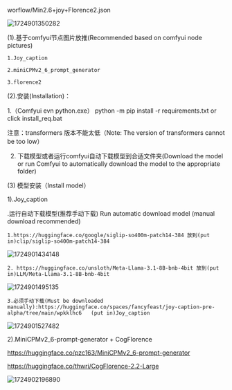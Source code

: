 worflow/Min2.6+joy+Florence2.json

![1724901350282](https://github.com/user-attachments/assets/c9d9cd10-fbd6-4aeb-91b6-f2740c3998cc)

(1).基于comfyui节点图片放推(Recommended based on comfyui node pictures)

    1.Joy_caption

    2.miniCPMv2_6_prompt_generator

    3.florence2

(2).安装(Installation)：

  1.（Comfyui evn python.exe） python -m pip install -r requirements.txt or click install_req.bat

  注意：transformers 版本不能太低（Note: The version of transformers cannot be too low）

  2. 下载模型或者运行comfyui自动下载模型到合适文件夹(Download the model or run Comfyui to automatically download the model to the appropriate folder)

(3) 模型安装（Install model）

   1).Joy_caption

   .运行自动下载模型(推荐手动下载) Run automatic download model (manual download recommended)
   
    1.https://huggingface.co/google/siglip-so400m-patch14-384 放到(put in)clip/siglip-so400m-patch14-384
      
![1724901434148](https://github.com/user-attachments/assets/12ad9627-e121-4bc8-98cc-313fa491bde4)

    
    2. https://huggingface.co/unsloth/Meta-Llama-3.1-8B-bnb-4bit 放到(put in)LLM/Meta-Llama-3.1-8B-bnb-4bit
      
![1724901495135](https://github.com/user-attachments/assets/3cac31a7-8150-4d78-96d1-8aa3198fe572)


    3.必须手动下载(Must be downloaded manually):https://huggingface.co/spaces/fancyfeast/joy-caption-pre-alpha/tree/main/wpkklhc6   (put in)Joy_caption 
      
![1724901527482](https://github.com/user-attachments/assets/e8ec1be6-a96c-4e73-9422-7bcdafb8f1d4)

 2).MiniCPMv2_6-prompt-generator + CogFlorence
 
 https://huggingface.co/pzc163/MiniCPMv2_6-prompt-generator
 
 https://huggingface.co/thwri/CogFlorence-2.2-Large
 
 ![1724902196890](https://github.com/user-attachments/assets/22373c22-8083-4b3f-af10-774d86560f16)





